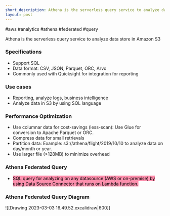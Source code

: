 ```yaml
---
short_description: Athena is the serverless query service to analyze data store in Amazon S3
layout: post
---
```


#aws #analytics #athena #federated #query

Athena is the serverless query service to analyze data store in Amazon S3

### Specifications
- Support SQL
- Data format: CSV, JSON, Parquet, ORC, Arvo
- Commonly used with Quicksight for integration for reporting

### Use cases
- Reporting, analyze logs, business intelligence
- Analyze data in S3 by using SQL language

### Performance Optimization
- Use columnar data for cost-savings (less-scan): Use Glue for conversion to Apache Parquet or ORC.
- Compress data for small retrievals
- Partition data: Example: s3://athena/flight/2019/10/10 to analyze data on day/month or year.
- Use larger file (>128MB) to minimize overhead

### Athena Federated Query
- <mark style="background: #FF5582A6;">SQL query for analyzing on any datasource (AWS or on-premise) by using Data Source Connector that runs on Lambda function.</mark>

### Athena Federated Query Diagram
![[Drawing 2023-03-03 16.49.52.excalidraw|600]]
